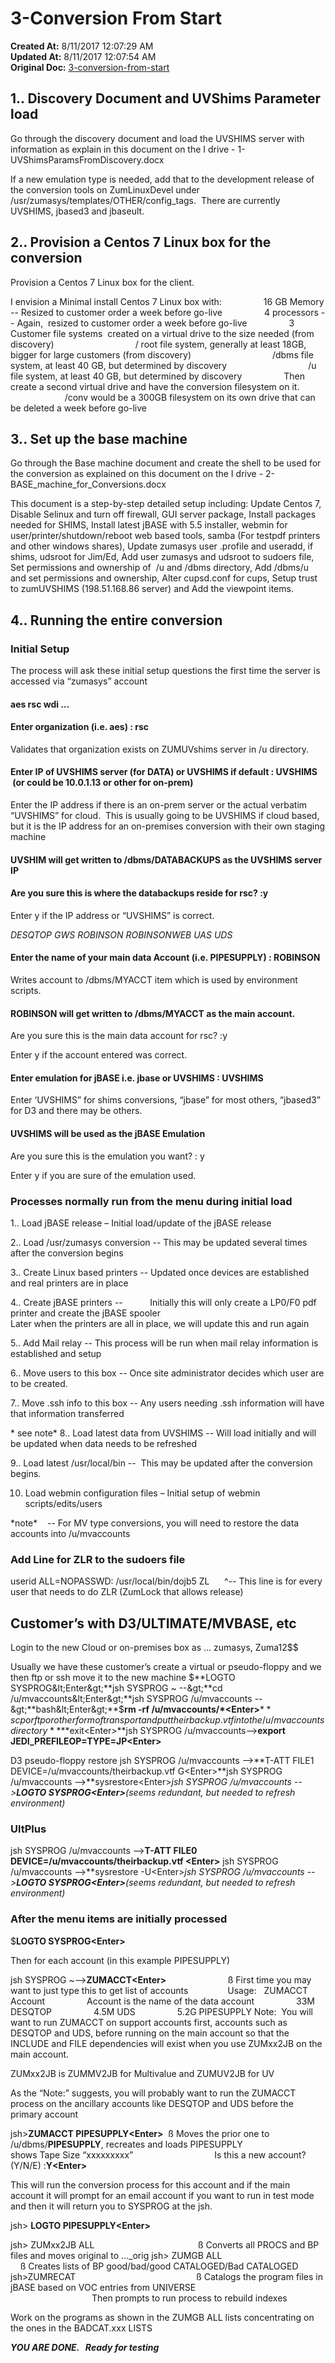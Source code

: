 # 3-Conversion From Start

**Created At:** 8/11/2017 12:07:29 AM  
**Updated At:** 8/11/2017 12:07:54 AM  
**Original Doc:** [3-conversion-from-start](https://docs.jbase.com/36040-migration-knowledge-base/3-conversion-from-start)  


## 1.. Discovery Document and UVShims Parameter load

Go through the discovery document and load the UVSHIMS server with information as explain in this document on the I drive - 1-UVShimsParamsFromDiscovery.docx

If a new emulation type is needed, add that to the development release of the conversion tools on ZumLinuxDevel under /usr/zumasys/templates/OTHER/config\_tags.  There are currently UVSHIMS, jbased3 and jbaseult.

## 2.. Provision a Centos 7 Linux box for the conversion

Provision a Centos 7 Linux box for the client.

I envision a Minimal install Centos 7 Linux box with:
                16 GB Memory -- Resized to customer order a week before go-live
                4 processors -- Again,  resized to customer order a week before go-live
                3 Customer file systems  created on a virtual drive to the size needed (from discovery)
                                / root file system, generally at least 18GB, bigger for large customers (from discovery)
                                /dbms file system, at least 40 GB, but determined by discovery
                                /u file system, at least 40 GB, but determined by discovery
                Then create a second virtual drive and have the conversion filesystem on it.
                                /conv would be a 300GB filesystem on its own drive that can be deleted a week before go-live

## 3.. Set up the base machine

Go through the Base machine document and create the shell to be used for the conversion as explained on this document on the I drive - 2-BASE\_machine\_for\_Conversions.docx

This document is a step-by-step detailed setup including: Update Centos 7, Disable Selinux and turn off firewall, GUI server package, Install packages needed for SHIMS, Install latest jBASE with 5.5 installer, webmin for user/printer/shutdown/reboot web based tools, samba (For testpdf printers and other windows shares), Update zumasys user .profile and useradd, if shims, udsroot for Jim/Ed, Add user zumasys and udsroot to sudoers file, Set permissions and ownership of  /u and /dbms directory, Add /dbms/u and set permissions and ownership, Alter cupsd.conf for cups, Setup trust to zumUVSHIMS (198.51.168.86 server) and Add the viewpoint items.

## 4.. Running the entire conversion

### Initial Setup

The process will ask these initial setup questions the first time the server is accessed via “zumasys” account

#### aes rsc wdi …

#### Enter organization (i.e. aes) : rsc

Validates that organization exists on ZUMUVshims server in /u directory.

#### Enter IP of UVSHIMS server (for DATA) or UVSHIMS if default : UVSHIMS  (or could be 10.0.1.13 or other for on-prem)

Enter the IP address if there is an on-prem server or the actual verbatim “UVSHIMS” for cloud.  This is usually going to be UVSHIMS if cloud based, but it is the IP address for an on-premises conversion with their own staging machine

#### UVSHIM will get written to /dbms/DATABACKUPS as the UVSHIMS server IP

#### Are you sure this is where the databackups reside for rsc? :y

Enter y if the IP address or “UVSHIMS” is correct.

*DESQTOP
GWS
ROBINSON
ROBINSONWEB
UAS
UDS*

#### Enter the name of your main data Account (i.e. PIPESUPPLY) : ROBINSON

Writes account to /dbms/MYACCT item which is used by environment scripts.

#### ROBINSON will get written to /dbms/MYACCT as the main account.
Are you sure this is the main data account for rsc? :y

Enter y if the account entered was correct.

#### Enter emulation for jBASE i.e. jbase or UVSHIMS : UVSHIMS

Enter ‘UVSHIMS” for shims conversions, “jbase” for most others, “jbased3” for D3 and there may be others.

#### UVSHIMS will be used as the jBASE Emulation
Are you sure this is the emulation you want? : y

Enter y if you are sure of the emulation used.

### Processes normally run from the menu during initial load

1.. Load jBASE release – Initial load/update of the jBASE release

2.. Load /usr/zumasys conversion -- This may be updated several times after the conversion begins

3.. Create Linux based printers -- Updated once devices are established and real printers are in place

4.. Create jBASE printers --           Initially this will only create a LP0/F0 pdf printer and create the jBASE spooler
                                                                Later when the printers are all in place, we will update this and run again

5.. Add Mail relay -- This process will be run when mail relay information is established and setup

6.. Move users to this box -- Once site administrator decides which user are to be created.

7.. Move .ssh info to this box -- Any users needing .ssh information will have that information transferred

\* see note\* 8.. Load latest data from UVSHIMS -- Will load initially and will be updated when data needs to be refreshed

9.. Load latest /usr/local/bin --  This may be updated after the conversion begins.

10. Load webmin configuration files – Initial setup of webmin scripts/edits/users

\*note\*    -- For MV type conversions, you will need to restore the data accounts into /u/mvaccounts

### Add Line for ZLR to the sudoers file

userid ALL=NOPASSWD: /usr/local/bin/dojb5 ZL
     ^-- This line is for every user that needs to do ZLR (ZumLock that allows release)

## Customer’s with D3/ULTIMATE/MVBASE, etc

Login to the new Cloud or on-premises box as … zumasys, Zuma12$$

Usually we have these customer’s create a virtual or pseudo-floppy and we then ftp or ssh move it to the new machine
$**LOGTO SYSPROG&lt;Enter&gt;**jsh SYSPROG ~ --&gt;**cd /u/mvaccounts&lt;Enter&gt;**jsh SYSPROG /u/mvaccounts --&gt;**bash&lt;Enter&gt;**$**rm -rf /u/mvaccounts/\*&lt;Enter&gt;**$**scp or ftp or other form of transport and put theirbackup.vtf into the /u/mvaccounts directory**$**exit&lt;Enter&gt;**jsh SYSPROG /u/mvaccounts--&gt;**export JEDI\_PREFILEOP=TYPE=JP&lt;Enter&gt;**

D3 pseudo-floppy restore
jsh SYSPROG /u/mvaccounts --&gt;**T-ATT FILE1 DEVICE=/u/mvaccounts/theirbackup.vtf G&lt;Enter&gt;**jsh SYSPROG /u/mvaccounts --&gt;**sysrestore&lt;Enter&gt;**jsh SYSPROG /u/mvaccounts --&gt;**LOGTO SYSPROG&lt;Enter&gt;***(seems redundant, but needed to refresh environment)*

### UltPlus

jsh SYSPROG /u/mvaccounts --&gt;**T-ATT FILE0 DEVICE=/u/mvaccounts/theirbackup.vtf &lt;Enter&gt;**
jsh SYSPROG /u/mvaccounts --&gt;**sysrestore -U&lt;Enter&gt;**jsh SYSPROG /u/mvaccounts --&gt;**LOGTO SYSPROG&lt;Enter&gt;***(seems redundant, but needed to refresh environment)*

### After the menu items are initially processed

$**LOGTO SYSPROG&lt;Enter&gt;**

Then for each account (in this example PIPESUPPLY)

jsh SYSPROG ~--&gt;**ZUMACCT&lt;Enter&gt;**                         ß First time you may want to just type this to get list of accounts                Usage:   ZUMACCT Account
                Account is the name of the data account
                33M DESQTOP
                4.5M UDS
                5.2G PIPESUPPLY
Note:  You will want to run ZUMACCT on support accounts first, accounts
such as DESQTOP and UDS, before running on the main account so that the
INCLUDE and FILE dependencies will exist when you use ZUMxx2JB on the
main account.

ZUMxx2JB is ZUMMV2JB for Multivalue and ZUMUV2JB for UV

As the “Note:” suggests, you will probably want to run the ZUMACCT process on the ancillary accounts like DESQTOP and UDS before the primary account

jsh&gt;**ZUMACCT PIPESUPPLY&lt;Enter&gt;**  ß Moves the prior one to /u/dbms/**PIPESUPPLY**, recreates and loads PIPESUPPLY
                                shows Tape Size “xxxxxxxxx”
                                Is this a new account? (Y/N/E) :**Y&lt;Enter&gt;**

This will run the conversion process for this account and if the main account it will prompt for an
email account if you want to run in test mode and then it will return you to SYSPROG at the jsh.

jsh&gt; **LOGTO PIPESUPPLY&lt;Enter&gt;**

jsh&gt; ZUMxx2JB ALL                                          ß Converts all PROCS and BP files and moves original to …\_orig
jsh&gt; ZUMGB ALL                                               ß Creates lists of BP good/bad/good CATALOGED/Bad CATALOGED
jsh&gt;ZUMRECAT                                                 ß Catalogs the program files in jBASE based on VOC entries from UNIVERSE
                                                                                     Then prompts to run process to rebuild indexes

Work on the programs as shown in the ZUMGB ALL lists concentrating on the ones in the BADCAT.xxx LISTS

***YOU ARE DONE.   Ready for testing***
